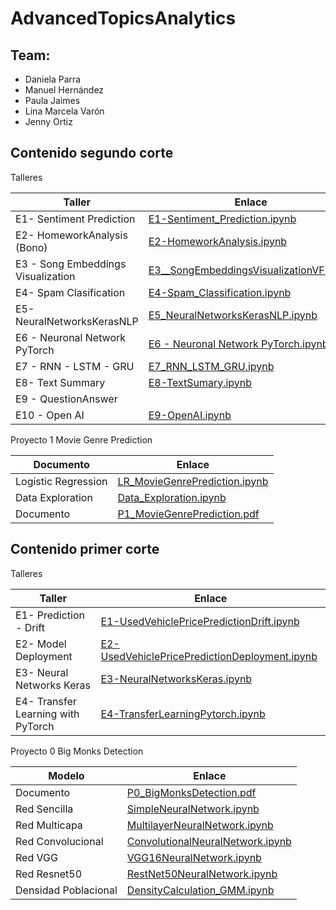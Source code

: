 #  AdvancedTopicsAnalytics
## Team:
* Daniela Parra
* Manuel Hernández
* Paula Jaimes
* Lina Marcela Varón
* Jenny Ortiz

## Contenido segundo corte

Talleres

| Taller   | Enlace | 
|----------|-------------|
| E1- Sentiment Prediction | [E1-Sentiment_Prediction.ipynb](https://github.com/linamvaron/AdvancedTopicsAnalytics/blob/main/Exercises%20NLP/E1_SentimentPrediction.ipynb)| 
| E2- HomeworkAnalysis (Bono) | [E2-HomeworkAnalysis.ipynb](https://github.com/linamvaron/AdvancedTopicsAnalytics/blob/main/Exercises%20NLP/E2_HomeworksAnalysis_(BONO).ipynb)| 
| E3 - Song Embeddings Visualization |[E3__SongEmbeddingsVisualizationVF.ipynb](https://github.com/linamvaron/AdvancedTopicsAnalytics/blob/main/Exercises%20NLP/E3__SongEmbeddingsVisualizationVF.ipynb)|
| E4- Spam Clasification | [E4-Spam_Classification.ipynb](https://github.com/linamvaron/AdvancedTopicsAnalytics/blob/main/Exercises%20NLP/E4_SpamClassification__.ipynb)   | 
| E5- NeuralNetworksKerasNLP | [E5_NeuralNetworksKerasNLP.ipynb](https://github.com/linamvaron/AdvancedTopicsAnalytics/blob/main/Exercises%20NLP/E5_NeuralNetworksKerasNLP.ipynb)   | 
| E6 - Neuronal Network PyTorch | [E6 - Neuronal Network PyTorch.ipynb](https://github.com/linamvaron/AdvancedTopicsAnalytics/blob/main/Exercises%20NLP/E6_NeuralNetworksPyTorchNLP_%20.ipynb)   | 
| E7 - RNN - LSTM - GRU | [E7_RNN_LSTM_GRU.ipynb](https://github.com/linamvaron/AdvancedTopicsAnalytics/blob/main/Exercises%20NLP/E7_RNN_LSTM_GRU.ipynb) |
| E8- Text Summary | [E8-TextSumary.ipynb](https://github.com/linamvaron/AdvancedTopicsAnalytics/blob/main/Exercises%20NLP/E8_TextSummary.ipynb)   | 
| E9 - QuestionAnswer | |
| E10 - Open AI |  [E9-OpenAI.ipynb](https://github.com/linamvaron/AdvancedTopicsAnalytics/blob/main/Exercises%20NLP/E9_OpenAI.ipynb)  | 
 


Proyecto 1 Movie Genre Prediction

| Documento   | Enlace | 
|----------|-------------|
|Logistic Regression|[LR_MovieGenrePrediction.ipynb](https://github.com/linamvaron/AdvancedTopicsAnalytics/blob/main/Projects/P1%20-%20Movie%20Genre%20Prediction/MovieGenrePrediction.ipynb)|
|Data Exploration|[Data_Exploration.ipynb](https://github.com/linamvaron/AdvancedTopicsAnalytics/blob/main/Projects/P1%20-%20Movie%20Genre%20Prediction/Exploraci%C3%B3n_MovieGenrePrediction.ipynb)|
|Documento|[P1_MovieGenrePrediction.pdf](https://github.com/linamvaron/AdvancedTopicsAnalytics/blob/main/Projects/P1%20-%20Movie%20Genre%20Prediction/Caso%20Movie%20Genre.pdf)|

## Contenido primer corte

Talleres

| Taller   | Enlace | 
|----------|-------------|
| E1- Prediction - Drift | [E1-UsedVehiclePricePredictionDrift.ipynb](https://github.com/linamvaron/AdvancedTopicsAnalytics/blob/main/Exercises/E1-UsedVehiclePricePredictionDrift.ipynb)| 
| E2- Model Deployment  | [E2-UsedVehiclePricePredictionDeployment.ipynb](https://github.com/linamvaron/AdvancedTopicsAnalytics/blob/main/Exercises/E2-UsedVehiclePricePredictionDeployment.ipynb)|
| E3- Neural Networks Keras | [E3-NeuralNetworksKeras.ipynb](https://github.com/linamvaron/AdvancedTopicsAnalytics/blob/main/Exercises/E3-NeuralNetworksKeras.ipynb)   | 
| E4- Transfer Learning with PyTorch | [E4-TransferLearningPytorch.ipynb](https://github.com/linamvaron/AdvancedTopicsAnalytics/blob/main/Exercises/E4-PretrainedModelsPytorch.ipynb)   | 


Proyecto 0 Big Monks Detection

| Modelo   | Enlace | 
|----------|-------------|
| Documento | [P0_BigMonksDetection.pdf](https://github.com/linamvaron/AdvancedTopicsAnalytics/blob/main/Projects/P0_BigMonksDetection/P0%20-%20Frailejon%20Detection.pdf)   | 
| Red Sencilla  | [SimpleNeuralNetwork.ipynb](https://github.com/linamvaron/AdvancedTopicsAnalytics/blob/main/Projects/P0_BigMonksDetection/SimpleNeuralNetwork.ipynb)   |
| Red Multicapa | [MultilayerNeuralNetwork.ipynb](https://github.com/linamvaron/AdvancedTopicsAnalytics/blob/main/Projects/P0_BigMonksDetection/MultilayerNeuralNetwork.ipynb)   | 
| Red Convolucional | [ConvolutionalNeuralNetwork.ipynb](https://github.com/linamvaron/AdvancedTopicsAnalytics/blob/main/Projects/P0_BigMonksDetection/CNN_project-1.ipynb)   | 
| Red VGG | [VGG16NeuralNetwork.ipynb](https://github.com/linamvaron/AdvancedTopicsAnalytics/blob/main/Projects/P0_BigMonksDetection/VGG-16NeuralNetwork.ipynb)   |
| Red Resnet50 |  [RestNet50NeuralNetwork.ipynb](https://github.com/linamvaron/AdvancedTopicsAnalytics/blob/main/Projects/P0_BigMonksDetection/RestNet50NeuralNetwork.ipynb)  | 
| Densidad Poblacional | [DensityCalculation_GMM.ipynb](https://github.com/linamvaron/AdvancedTopicsAnalytics/blob/main/Projects/P0_BigMonksDetection/DensidadPoblacional.ipynb)   | 
